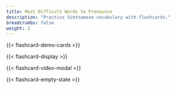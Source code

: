 ```yaml
---
title: Most Difficult Words to Pronounce
description: "Practice Vietnamese vocabulary with flashcards."
breadcrumbs: false
weight: 2
---
```


<div class="min-h-screen">
  <div x-data="flashcardApp()" class="container mx-auto px-4 py-8">
    <div class="max-w-3xl mx-auto">

<!-- Demo Cards Section -->
{{< flashcard-demo-cards >}}

<!-- Flashcard Display Section -->
{{< flashcard-display >}}

<!-- Video Modal -->
{{< flashcard-video-modal >}}

<!-- Empty State -->
{{< flashcard-empty-state >}}

</div>
</div>
</div>